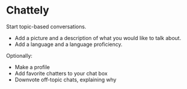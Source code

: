 # Chattely

Start topic-based conversations.

* Add a picture and a description of what you would like to talk about.
* Add a language and a language proficiency.

Optionally:

* Make a profile
* Add favorite chatters to your chat box
* Downvote off-topic chats, explaining why 
